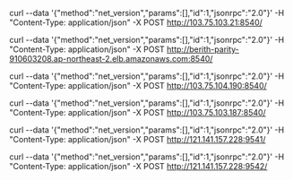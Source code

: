 curl --data '{"method":"net_version","params":[],"id":1,"jsonrpc":"2.0"}' -H "Content-Type: application/json" -X POST http://103.75.103.21:8540/

curl --data '{"method":"net_version","params":[],"id":1,"jsonrpc":"2.0"}' -H "Content-Type: application/json" -X POST http://berith-parity-910603208.ap-northeast-2.elb.amazonaws.com:8540/

curl --data '{"method":"net_version","params":[],"id":1,"jsonrpc":"2.0"}' -H "Content-Type: application/json" -X POST http://103.75.104.190:8540/

curl --data '{"method":"net_version","params":[],"id":1,"jsonrpc":"2.0"}' -H "Content-Type: application/json" -X POST http://103.75.103.187:8540/



curl --data '{"method":"net_version","params":[],"id":1,"jsonrpc":"2.0"}' -H "Content-Type: application/json" -X POST http://121.141.157.228:9541/

curl --data '{"method":"net_version","params":[],"id":1,"jsonrpc":"2.0"}' -H "Content-Type: application/json" -X POST http://121.141.157.228:9542/
